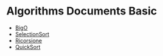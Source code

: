 # Algorithms Documents Basic

- [BigO](https://github.com/niksolaz/Algorithm-doc/blob/develop/BigO/BigO.md)
- [SelectionSort](https://github.com/niksolaz/Algorithm-doc/blob/develop/SelectionSort/SelectionSort.md)
- [Ricorsione](https://github.com/niksolaz/Algorithm-doc/blob/develop/Ricorsione/Ricorsione.md)
- [QuickSort](https://github.com/niksolaz/Algorithm-doc/blob/develop/QuickSort/QuickSort.md)